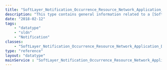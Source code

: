 ```yaml
---
title: "SoftLayer_Notification_Occurrence_Resource_Network_Application_Delivery_Controller_LoadBalancer_VirtualIpAddress"
description: "This type contains general information related to a [SoftLayer_Network_Application_Delivery_Controller_LoadBalancer_VirtualIpAddress](reference/datatypes/SoftLayer_Network_Application_Delivery_Controller_LoadBalancer_VirtualIpAddress) resource that is impacted by a [SoftLayer_Notification_Occurrence_Event](reference/datatypes/SoftLayer_Notification_Occurrence_Event). "
date: "2018-02-12"
tags:
    - "datatype"
    - "sldn"
    - "Notification"
classes:
    - "SoftLayer_Notification_Occurrence_Resource_Network_Application_Delivery_Controller_LoadBalancer_VirtualIpAddress"
type: "reference"
layout: "datatype"
mainService : "SoftLayer_Notification_Occurrence_Resource_Network_Application_Delivery_Controller_LoadBalancer_VirtualIpAddress"
---
```

